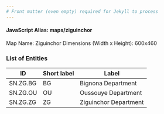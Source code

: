 ```yaml
---
# Front matter (even empty) required for Jekyll to process
---
```


#### JavaScript Alias: maps/ziguinchor

Map Name: Ziguinchor
Dimensions (Width x Height): 600x460

### List of Entities

ID | Short label | Label
---|---|---|
SN.ZG.BG|BG|Bignona Department
SN.ZG.OU|OU|Oussouye Department
SN.ZG.ZG|ZG|Ziguinchor Department
